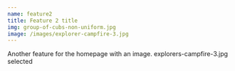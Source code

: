 ```yaml
---
name: feature2
title: Feature 2 title
img: group-of-cubs-non-uniform.jpg
image: /images/explorer-campfire-3.jpg
---
```

Another feature for the homepage with an image. explorers-campfire-3.jpg selected